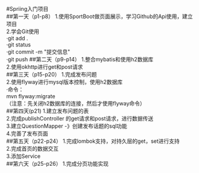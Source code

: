 #Spriing入门项目    
##第一天（p1-p8）
1.使用SportBoot做页面展示，学习Github的Api使用，建立项目<br>
2.学会Git使用<br>
    ·git add . <br>
    ·git status<br>
    ·git commit -m "提交信息"<br>
    ·git push
##第二天（p9-p14）
1.整合mybatis和使用h2数据库<br>
2.使用okhttp进行get和post请求<br>
##第三天（p15-p20）
1.完成发布问题<br>
2.使用flyway进行mysql版本控制，使用h2数据库<br>
·命令：<br>
  mvn flyway:migrate<br>
  （注意：先关闭h2数据库的连接，然后才使用flyway命令）<br>
##第四天(p21)
1.建立发布问题的表<br>
2.完成publishController 的get请求和post请求，进行数据传送<br>
3.建立QuestionMapper -》创建发布话题的sql功能<br>
4.完善了发布页面<br>
##第五天（p22-p24）
1.完成lombok支持，对持久层的get，set进行支持<br>
2.完成首页的数据交互<br>
3.添加Service<br>
##第六天（p25-p26）
1.完成分页功能实现
